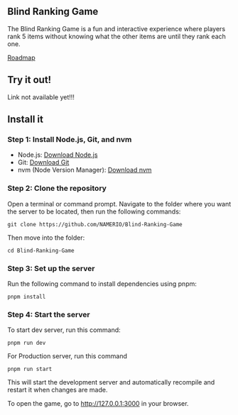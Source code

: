 <h2>Blind Ranking Game</h2>

<p>The Blind Ranking Game is a fun and interactive experience where players rank 5 items without knowing what the other items are until they rank each one.</p>
<p><a href="https://github.com/NAMERIO/Blind-Ranking-Game/blob/main/Roadmap.md">Roadmap</a></p>

<h2>Try it out!</h2>
<p>Link not available yet!!!</p>

<h2>Install it</h2>

<h3>Step 1: Install Node.js, Git, and nvm</h3>
<ul>
  <li>Node.js: <a href="https://nodejs.org/">Download Node.js</a></li>
  <li>Git: <a href="https://git-scm.com/downloads">Download Git</a></li>
  <li>nvm (Node Version Manager): <a href="https://github.com/coreybutler/nvm-windows/releases/latest/download/nvm-setup.exe">Download nvm</a></li>
</ul>

<h3>Step 2: Clone the repository</h3>
<p>Open a terminal or command prompt. Navigate to the folder where you want the server to be located, then run the following commands:</p>

<pre><code>git clone https://github.com/NAMERIO/Blind-Ranking-Game
</code></pre>

<p>Then move into the folder:</p>

<pre><code>cd Blind-Ranking-Game
</code></pre>

<h3>Step 3: Set up the server</h3>
<p>Run the following command to install dependencies using pnpm:</p>

<pre><code>pnpm install
</code></pre>

<h3>Step 4: Start the server</h3>
<p>To start dev server, run this command:</p>

<pre><code>pnpm run dev
</code></pre>

<p> For Production server, run this command</p>
<pre><code>pnpm run start
</code></pre>

<p>This will start the development server and automatically recompile and restart it when changes are made.</p>

<p>To open the game, go to <a href="http://127.0.0.1:3000">http://127.0.0.1:3000</a> in your browser.</p>
